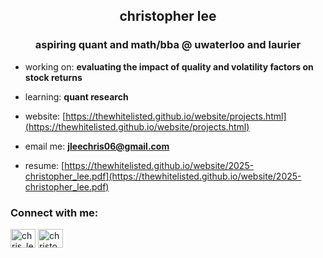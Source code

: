 <h2 align="center">christopher lee</h2>
<h3 align="center">aspiring quant and math/bba @ uwaterloo and laurier</h3>

- working on: **evaluating the impact of quality and volatility factors on stock returns**

- learning: **quant research**

- website: [https://thewhitelisted.github.io/website/projects.html](https://thewhitelisted.github.io/website/projects.html)

- email me: **jleechris06@gmail.com**

- resume: [https://thewhitelisted.github.io/website/2025-christopher_lee.pdf](https://thewhitelisted.github.io/website/2025-christopher_lee.pdf)

<h3 align="left">Connect with me:</h3>
<p align="left">
<a href="https://twitter.com/chris_lee912" target="blank"><img align="center" src="https://raw.githubusercontent.com/rahuldkjain/github-profile-readme-generator/master/src/images/icons/Social/twitter.svg" alt="chris_lee912" height="30" width="40" /></a>
<a href="https://linkedin.com/in/christopherjlee2006" target="blank"><img align="center" src="https://raw.githubusercontent.com/rahuldkjain/github-profile-readme-generator/master/src/images/icons/Social/linked-in-alt.svg" alt="christopherjlee2006" height="30" width="40" /></a>
</p>
